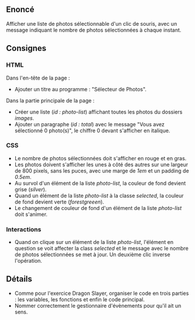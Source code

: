 ## Enoncé

Afficher une liste de photos sélectionnable d'un clic de souris, avec un message indiquant le nombre de photos sélectionnées à chaque instant.

## Consignes

### HTML

Dans l'en-tête de  la page :

* Ajouter un titre au programme : "Sélecteur de Photos".

Dans la partie principale de la page :

* Créer une liste (*id : photo-list*) affichant toutes les photos du dossiers *images*.
* Ajouter un paragraphe (*id : total*) avec le message "Vous avez sélectionné 0 photo(s)", le chiffre 0 devant s'afficher en italique.

### CSS

* Le nombre de photos sélectionnées doit s'afficher en rouge et en gras.
* Les photos doivent s'afficher les unes à côté des autres sur une largeur de 800 pixels, sans les puces, avec une marge de *1em* et un padding de *0.5em*.
* Au survol d'un élément de la liste *photo-list*, la couleur de fond devient grise (*silver*).
* Quand un élément de la liste *photo-list* à la classe *selected*, la couleur de fond devient verte (*forestgreeen*).
* Le changement de couleur de fond d'un élément de la liste *photo-list* doit s'animer.

### Interactions

* Quand on clique sur un élément de la liste *photo-list*, l'élément en question se voit affecter la class *selected* et le message avec le nombre de photos sélectionnées se met à jour. Un deuxième clic inverse l'opération.

## Détails

* Comme pour l'exercice Dragon Slayer, organiser le code en trois parties : les variables, les fonctions et enfin le code principal.
* Nommer correctement le gestionnaire d'évènements pour qu'il ait un sens.